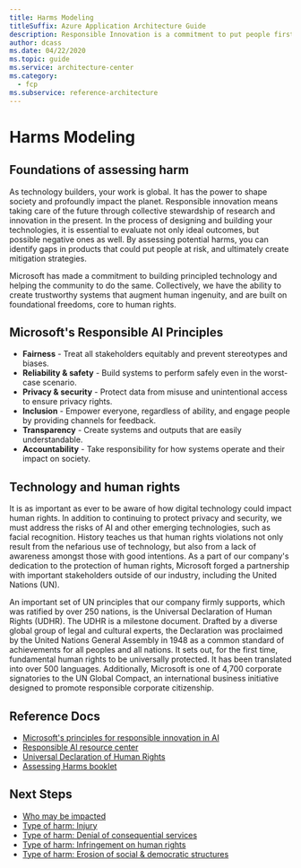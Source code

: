 ```yaml
---
title: Harms Modeling
titleSuffix: Azure Application Architecture Guide
description: Responsible Innovation is a commitment to put people first in the development of technology by understanding the stakeholders and impact of your technology
author: dcass
ms.date: 04/22/2020
ms.topic: guide
ms.service: architecture-center
ms.category:
  - fcp
ms.subservice: reference-architecture
---
```


# Harms Modeling

## Foundations of assessing harm

As technology builders, your work is global. It has the power to shape society and profoundly impact the planet. Responsible innovation means taking care of the future through collective stewardship of research and innovation in the present. In the process of designing and building your technologies, it is essential to evaluate not only ideal outcomes, but possible negative ones as well. By assessing potential harms, you can identify gaps in products that could put people at risk, and ultimately create mitigation strategies.

Microsoft has made a commitment to building principled technology and helping the community to do the same. Collectively, we have the ability to create trustworthy systems that augment human ingenuity, and are built on foundational freedoms, core to human rights.

## Microsoft's Responsible AI Principles

* **Fairness** - Treat all stakeholders equitably and prevent stereotypes and biases.
* **Reliability & safety** - Build systems to perform safely even in the worst-case scenario.
* **Privacy & security** - Protect data from misuse and unintentional access to ensure privacy rights.
* **Inclusion** - Empower everyone, regardless of ability, and engage people by providing channels for feedback.
* **Transparency** - Create systems and outputs that are easily understandable.
* **Accountability** - Take responsibility for how systems operate and their impact on society.

## Technology and human rights

It is as important as ever to be aware of how digital technology could impact human rights. In addition to continuing to protect privacy and security, we must address the risks of AI and other emerging technologies, such as facial recognition. History teaches us that human rights violations not only result from the nefarious use of technology, but also from a lack of awareness amongst those with good intentions. As a part of our company's dedication to the protection of human rights, Microsoft forged a partnership with important stakeholders outside of our industry, including the United Nations (UN).

An important set of UN principles that our company firmly supports, which was ratified by over 250 nations, is the Universal Declaration of Human Rights (UDHR). The UDHR is a milestone document. Drafted by a diverse global group of legal and cultural experts, the Declaration was proclaimed by the United Nations General Assembly in 1948 as a common standard of achievements for all peoples and all nations. It sets out, for the first time, fundamental human rights to be universally protected. It has been translated into over 500 languages. Additionally, Microsoft is one of 4,700 corporate signatories to the UN Global Compact, an international business initiative designed to promote responsible corporate citizenship.

## Reference Docs

- [Microsoft's principles for responsible innovation in AI](https://www.microsoft.com/AI/our-approach-to-ai)
- [Responsible AI resource center](../index.md)
- [Universal Declaration of Human Rights](https://www.un.org/en/universal-declaration-human-rights/index.html)
- [Assessing Harms booklet](downloadable)

## Next Steps

- [Who may be impacted](./human-understanding.md)
- [Type of harm: Injury](./risk-of-injury.md)
- [Type of harm: Denial of consequential services](./denial-of-services.md)
- [Type of harm: Infringement on human rights](./human-rights.md)
- [Type of harm: Erosion of social & democratic structures](./democratic-structures.md)